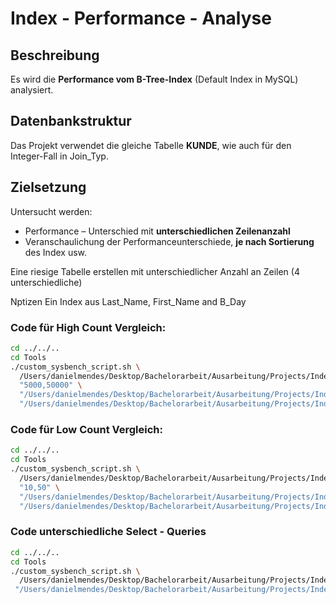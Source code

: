 # Index - Performance - Analyse

## Beschreibung

Es wird die **Performance vom B-Tree-Index** (Default Index in MySQL) analysiert.

## Datenbankstruktur

Das Projekt verwendet die gleiche Tabelle **KUNDE**, wie auch für den Integer-Fall in Join_Typ. 

## Zielsetzung
Untersucht werden:
- Performance – Unterschied mit **unterschiedlichen Zeilenanzahl**
- Veranschaulichung der Performanceunterschiede, **je nach Sortierung** des Index usw.


Eine riesige Tabelle erstellen mit unterschiedlicher Anzahl an Zeilen (4 unterschiedliche)

Nptizen
Ein Index aus Last_Name, First_Name and B_Day


### Code für High Count Vergleich:

```bash
cd ../../..
cd Tools
./custom_sysbench_script.sh \
  /Users/danielmendes/Desktop/Bachelorarbeit/Ausarbeitung/Projects/Index/B_Tree/Output/count_row_changes/high_counts \
  "5000,50000" \
  "/Users/danielmendes/Desktop/Bachelorarbeit/Ausarbeitung/Projects/Index/B_Tree/Scripts/count_row_changes/with_index:true" \
  "/Users/danielmendes/Desktop/Bachelorarbeit/Ausarbeitung/Projects/Index/B_Tree/Scripts/count_row_changes/without_index:true"
```

### Code für Low Count Vergleich:
```bash
cd ../../..
cd Tools
./custom_sysbench_script.sh \
  /Users/danielmendes/Desktop/Bachelorarbeit/Ausarbeitung/Projects/Index/B_Tree/Output/count_row_changes/low_counts \
  "10,50" \
  "/Users/danielmendes/Desktop/Bachelorarbeit/Ausarbeitung/Projects/Index/B_Tree/Scripts/count_row_changes/with_index:true" \
  "/Users/danielmendes/Desktop/Bachelorarbeit/Ausarbeitung/Projects/Index/B_Tree/Scripts/count_row_changes/without_index:true"
```

### Code unterschiedliche Select - Queries
```bash
cd ../../..
cd Tools
./custom_sysbench_script.sh \
  /Users/danielmendes/Desktop/Bachelorarbeit/Ausarbeitung/Projects/Index/B_Tree/Output/query_differences \
 "/Users/danielmendes/Desktop/Bachelorarbeit/Ausarbeitung/Projects/Index/B_Tree/Scripts/query_differences:false" 
```